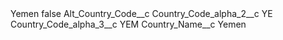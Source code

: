 <?xml version="1.0" encoding="UTF-8"?>
<CustomMetadata xmlns="http://soap.sforce.com/2006/04/metadata" xmlns:xsi="http://www.w3.org/2001/XMLSchema-instance" xmlns:xsd="http://www.w3.org/2001/XMLSchema">
    <label>Yemen</label>
    <protected>false</protected>
    <values>
        <field>Alt_Country_Code__c</field>
        <value xsi:nil="true"/>
    </values>
    <values>
        <field>Country_Code_alpha_2__c</field>
        <value xsi:type="xsd:string">YE</value>
    </values>
    <values>
        <field>Country_Code_alpha_3__c</field>
        <value xsi:type="xsd:string">YEM</value>
    </values>
    <values>
        <field>Country_Name__c</field>
        <value xsi:type="xsd:string">Yemen</value>
    </values>
</CustomMetadata>
